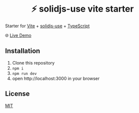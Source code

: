 <h1 align='center'>⚡️ solidjs-use vite starter</h1>

Starter for [Vite](https://github.com/vuejs/vite) + [solidjs-use](https://github.com/solidjs-use/solidjs-use) + [TypeScript](https://www.typescriptlang.org/)

🌐 [Live Demo](https://solidjs-use.github.io/solidjs-use-vite-starter/)

## Installation

1. Clone this repository
2. `npm i`
3. `npm run dev`
4. open http://localhost:3000 in your browser

## License

[MIT](http://opensource.org/licenses/MIT)
